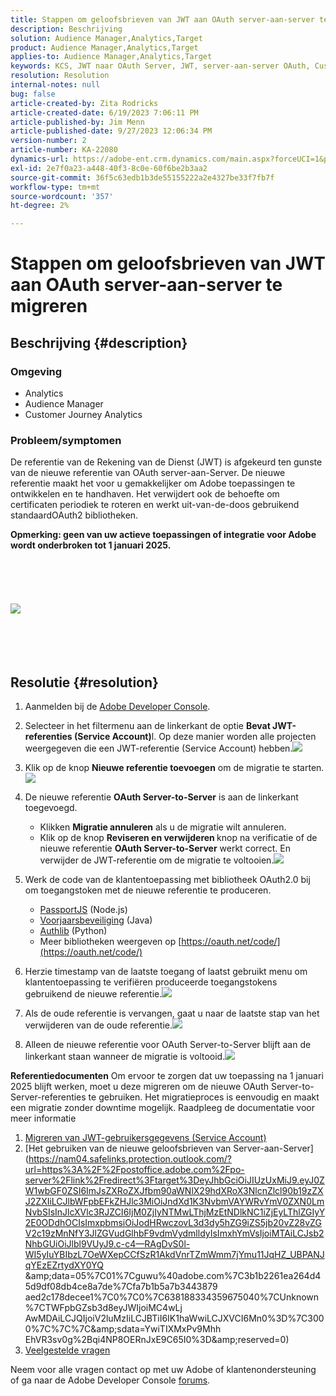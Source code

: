 ```yaml
---
title: Stappen om geloofsbrieven van JWT aan OAuth server-aan-server te migreren
description: Beschrijving
solution: Audience Manager,Analytics,Target
product: Audience Manager,Analytics,Target
applies-to: Audience Manager,Analytics,Target
keywords: KCS, JWT naar OAuth Server, JWT, server-aan-server OAuth, Customer Journey Analytics, migreren geloofsbrieven
resolution: Resolution
internal-notes: null
bug: false
article-created-by: Zita Rodricks
article-created-date: 6/19/2023 7:06:11 PM
article-published-by: Jim Menn
article-published-date: 9/27/2023 12:06:34 PM
version-number: 2
article-number: KA-22080
dynamics-url: https://adobe-ent.crm.dynamics.com/main.aspx?forceUCI=1&pagetype=entityrecord&etn=knowledgearticle&id=f3a63955-d40e-ee11-8f6d-6045bd006b3d
exl-id: 2e7f0a23-a448-40f3-8c0e-60f6be2b3aa2
source-git-commit: 36f5c63edb1b3de55155222a2e4327be33f7fb7f
workflow-type: tm+mt
source-wordcount: '357'
ht-degree: 2%

---
```


# Stappen om geloofsbrieven van JWT aan OAuth server-aan-server te migreren

## Beschrijving {#description}


### Omgeving

- Analytics
- Audience Manager
- Customer Journey Analytics


### Probleem/symptomen

De referentie van de Rekening van de Dienst (JWT) is afgekeurd ten gunste van de nieuwe referentie van OAuth server-aan-Server. De nieuwe referentie maakt het voor u gemakkelijker om Adobe toepassingen te ontwikkelen en te handhaven. Het verwijdert ook de behoefte om certificaten periodiek te roteren en werkt uit-van-de-doos gebruikend standaardOAuth2 bibliotheken. 

<b>Opmerking: geen van uw actieve toepassingen of integratie voor Adobe wordt onderbroken tot 1 januari 2025.</b>
<br><br> <br><br> <br><br><b>![](assets/___f5a63955-d40e-ee11-8f6d-6045bd006b3d___.png)</b><br><br> <br><br> <br>

## Resolutie {#resolution}


1. Aanmelden bij de [Adobe Developer Console](https://developer.adobe.com/console).
2. Selecteer in het filtermenu aan de linkerkant de optie <b>Bevat JWT-referenties (Service Account)</b>l. Op deze manier worden alle projecten weergegeven die een JWT-referentie (Service Account) hebben.![](assets/bff4d24d-8b21-ee11-9cbe-6045bd006a22.png)
3. Klik op de knop <b>Nieuwe referentie toevoegen</b> om de migratie te starten.![](assets/500ae166-8b21-ee11-9cbe-6045bd006a22.png)
4. De nieuwe referentie <b>OAuth Server-to-Server</b> is aan de linkerkant toegevoegd.
   - Klikken <b>Migratie annuleren</b> als u de migratie wilt annuleren.
   - Klik op de knop <b>Reviseren en verwijderen </b>knop na verificatie of de nieuwe referentie <b>OAuth Server-to-Server</b> werkt correct. En verwijder de JWT-referentie om de migratie te voltooien.![](assets/bd94377a-8b21-ee11-9cbe-6045bd006a22.png)
5. Werk de code van de klantentoepassing met bibliotheek OAuth2.0 bij om toegangstoken met de nieuwe referentie te produceren.

   - [PassportJS](https://github.com/jaredhanson/passport) (Node.js)
   - [Voorjaarsbeveiliging](https://spring.io/projects/spring-security) (Java)
   - [Authlib](https://github.com/lepture/authlib) (Python)
   - Meer bibliotheken weergeven op [https://oauth.net/code/](https://oauth.net/code/)
6. Herzie timestamp van de laatste toegang of laatst gebruikt menu om klantentoepassing te verifiëren produceerde toegangstokens gebruikend de nieuwe referentie.![](assets/2379358d-8b21-ee11-9cbe-6045bd006a22.png)
7. Als de oude referentie is vervangen, gaat u naar de laatste stap van het verwijderen van de oude referentie.![](assets/86be29a0-8b21-ee11-9cbe-6045bd006a22.png)
8. Alleen de nieuwe referentie voor OAuth Server-to-Server blijft aan de linkerkant staan wanneer de migratie is voltooid.![](assets/4bfaa6af-8b21-ee11-9cbe-6045bd006a22.png)


<b>Referentiedocumenten</b>
Om ervoor te zorgen dat uw toepassing na 1 januari 2025 blijft werken, moet u deze migreren om de nieuwe OAuth Server-to-Server-referenties te gebruiken.
Het migratieproces is eenvoudig en maakt een migratie zonder downtime mogelijk. Raadpleeg de documentatie voor meer informatie



1. [Migreren van JWT-gebruikersgegevens (Service Account)](https://nam04.safelinks.protection.outlook.com/?url=https%3A%2F%2Fpostoffice.adobe.com%2Fpo-server%2Flink%2Fredirect%3Ftarget%3DeyJhbGciOiJIUzUxMiJ9.eyJ0ZW1wbGF0ZSI6ImJsZXRoZXJfbm90aWNlX29hdXRoX3NlcnZlcl90b19zZXJ2ZXIiLCJlbWFpbEFkZHJlc3MiOiJndXd1K3NvbmVAYWRvYmV0ZXN0LmNvbSIsInJlcXVlc3RJZCI6IjM0ZjIyNTMwLThjMzEtNDlkNC1iZjEyLThlZGIyY2E0ODdhOCIsImxpbmsiOiJodHRwczovL3d3dy5hZG9iZS5jb20vZ28vZGV2c19zMnNfbWlncmF0aW9uX2d1aWRlIiwibGFiZWwiOiI5IiwibG9jYWxlIjoiZW5fVVMifQ.Pr8LjAW5wq_tEqCQLs4Y2fwJSTW_Z2FH0CIVInolEKvySfPDiF7vl8Hg4S9ne_V6a74oLfCVzc99EE9K4XUoBQ&amp;amp;data=05%7C01%7Cguwu%40adobe.com%7C3b1b2261ea264d45d9df08db4ce8a7de%7Cfa7b1b5a7b34438794aed2c178decee1%7C0%7C0%7C638188334359675040%7CUnknown%7CTWFpbGZsb3d8eyJWIjoiMC4wLjAwMDAiLCJQIjoiV2luMzIiLCJBTiI6Ik1haWwiLCJXVCI6Mn0%3D%7C3000%7C%7C%7C&amp;amp;sdata=dd8x%2FoDHh0QUi3xboxa78uA54JXEaVq5qYkP8zkvymk%3D&amp;amp;reserved=0)
2. [Het gebruiken van de nieuwe geloofsbrieven van Server-aan-Server](https://nam04.safelinks.protection.outlook.com/?url=https%3A%2F%2Fpostoffice.adobe.com%2Fpo-server%2Flink%2Fredirect%3Ftarget%3DeyJhbGciOiJIUzUxMiJ9.eyJ0ZW1wbGF0ZSI6ImJsZXRoZXJfbm90aWNlX29hdXRoX3NlcnZlcl90b19zZXJ2ZXIiLCJlbWFpbEFkZHJlc3MiOiJndXd1K3NvbmVAYWRvYmV0ZXN0LmNvbSIsInJlcXVlc3RJZCI6IjM0ZjIyNTMwLThjMzEtNDlkNC1iZjEyLThlZGIyY2E0ODdhOCIsImxpbmsiOiJodHRwczovL3d3dy5hZG9iZS5jb20vZ28vZGV2c19zMnNfY3JlZGVudGlhbF9vdmVydmlldyIsImxhYmVsIjoiMTAiLCJsb2NhbGUiOiJlbl9VUyJ9.c-c4—RAgDvS0l-WI5yIuYBIbzL7OeWXepCCfSzR1AkdVnrTZmWmm7jYmu11JqHZ_UBPANJqYEzEZrtydXY0YQ &amp;amp;data=05%7C01%7Cguwu%40adobe.com%7C3b1b2261ea264d45d9df08db4ce8a7de%7Cfa7b1b5a7b3443879 aed2c178decee1%7C0%7C0%7C638188334359675040%7CUnknown%7CTWFpbGZsb3d8eyJWIjoiMC4wLj AwMDAiLCJQIjoiV2luMzIiLCJBTiI6IK1haWwiLCJXVCI6Mn0%3D%7C3000%7C%7C%7C&amp;amp;sdata=YwiTIXMxPv9Mhh EhVR3sv0g%2Bqi4NP8OERnJxE9C65I0%3D&amp;amp;reserved=0)
3. [Veelgestelde vragen](https://nam04.safelinks.protection.outlook.com/?url=https%3A%2F%2Fpostoffice.adobe.com%2Fpo-server%2Flink%2Fredirect%3Ftarget%3DeyJhbGciOiJIUzUxMiJ9.eyJ0ZW1wbGF0ZSI6ImJsZXRoZXJfbm90aWNlX29hdXRoX3NlcnZlcl90b19zZXJ2ZXIiLCJlbWFpbEFkZHJlc3MiOiJndXd1K3NvbmVAYWRvYmV0ZXN0LmNvbSIsInJlcXVlc3RJZCI6IjM0ZjIyNTMwLThjMzEtNDlkNC1iZjEyLThlZGIyY2E0ODdhOCIsImxpbmsiOiJodHRwczovL3d3dy5hZG9iZS5jb20vZ28vZGV2c19zMnNfbWlncmF0aW9uX2d1aWRlX2ZhcSIsImxhYmVsIjoiMTEiLCJsb2NhbGUiOiJlbl9VUyJ9.8IlQUL_WbLKsMUDG4VHvqnwqI0l6TzEXSN0I_R_dXCswvDQpusEgm5LstaLYWzPy0crhk_ShRbmjZvMVS5t1Mg&amp;amp;data=05%7C01%7Cguwu%40adobe.com%7C3b1b2261ea264d45d9df08db4ce8a7de%7Cfa7b1b5a7b34438794aed2c178decee1%7C0%7C0%7C638188334359675040%7CUnknown%7CTWFpbGZsb3d8eyJWIjoiMC4wLjAwMDAiLCJQIjoiV2luMzIiLCJBTiI6Ik1haWwiLCJXVCI6Mn0%3D%7C3000%7C%7C%7C&amp;amp;sdata=n4WBY0gemPujdOZRaTMICsePuQJsuh9STbkgEsvyai8%3D&amp;amp;reserved=0)


Neem voor alle vragen contact op met uw Adobe of klantenondersteuning of ga naar de Adobe Developer Console [forums](https://nam04.safelinks.protection.outlook.com/?url=https%3A%2F%2Fpostoffice.adobe.com%2Fpo-server%2Flink%2Fredirect%3Ftarget%3DeyJhbGciOiJIUzUxMiJ9.eyJ0ZW1wbGF0ZSI6ImJsZXRoZXJfbm90aWNlX29hdXRoX3NlcnZlcl90b19zZXJ2ZXIiLCJlbWFpbEFkZHJlc3MiOiJndXd1K3NvbmVAYWRvYmV0ZXN0LmNvbSIsInJlcXVlc3RJZCI6IjM0ZjIyNTMwLThjMzEtNDlkNC1iZjEyLThlZGIyY2E0ODdhOCIsImxpbmsiOiJodHRwczovL2V4cGVyaWVuY2VsZWFndWVjb21tdW5pdGllcy5hZG9iZS5jb20vdDUvYWRvYmUtZGV2ZWxvcGVyLWNvbnNvbGUvY3QtcC9hZG9iZS1pby1jb25zb2xlIiwibGFiZWwiOiIxMiIsImxvY2FsZSI6ImVuX1VTIn0.P8FY77-eRzVSjnf09no_Hn5owFmpREoMVLK5OSTU6WWBApUGuQH0fokMAu1R0L-uTQlCovlnIGYD7NRoqMFD8g&amp;amp;data=05%7C01%7Cguwu%40adobe.com%7C3b1b2261ea264d45d9df08db4ce8a7de%7Cfa7b1b5a7b34438794aed2c178decee1%7C0%7C0%7C638188334359675040%7CUnknown%7CTWFpbGZsb3d8eyJWIjoiMC4wLjAwMDAiLCJQIjoiV2luMzIiLCJBTiI6Ik1haWwiLCJXVCI6Mn0%3D%7C3000%7C%7C%7C&amp;amp;sdata=%2FhbICP9PCZsfsNDrBYaGlEb%2FREbBJMjNZeWPzoOPJsk%3D&amp;amp;reserved=0).
